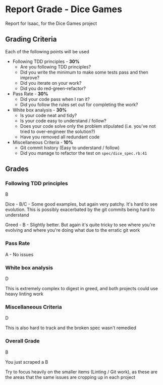 # Report Grade - Dice Games

Report for Isaac, for the Dice Games project

## Grading Criteria

Each of the following points will be used
* Following TDD principles - **30%**
  * Are you following TDD principles?
  * Did you write the minimum to make some tests pass and then improve?
  * Did you iterate on your work?
  * Did you do red-green-refactor?
* Pass Rate - **30%**
  * Did your code pass when I ran it?
  * Did you follow the rules set out for completing the work?
* White box analysis - **30%**
  * Is your code neat and tidy?
  * Is your code easy to understand / follow?
  * Does your code solve only the problem stipulated (i.e. you've not tried to over-engineer the solution?)
  * Have you removed all redundant code
* Miscellaneous Criteria - **10%**
  * Git commit history (Easy to understand / follow)
  * Did you manage to refactor the test on `spec/dice_spec.rb:41`

## Grades

### Following TDD principles

B

Dice - B/C - Some good examples, but again very patchy. It's hard to see evolution. This is possibly exacerbated
by the git commits being hard to understand

Greed - B - Slightly better. But again it's quite tricky to see where you're evolving and where you're doing
what due to the erratic git work

### Pass Rate

A - No issues

### White box analysis

D

This is extremely complex to digest in greed, and both projects could use heavy linting work

### Miscellaneous Criteria

D

This is also hard to track and the broken spec wasn't remedied

### Overall Grade

B

You just scraped a B

Try to focus heavily on the smaller items (Linting / Git work), as these are the areas that the same issues
are cropping up in each project
